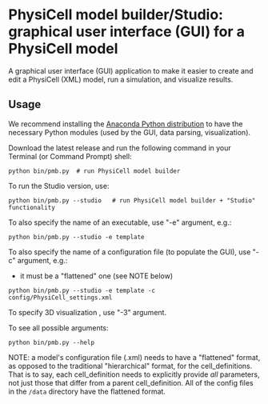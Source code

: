 # PhysiCell model builder/Studio: graphical user interface (GUI) for a PhysiCell model

A graphical user interface (GUI) application to make it easier to create and edit a PhysiCell (XML) model, run a simulation, and visualize results. 


## Usage
We recommend installing the [Anaconda Python distribution](https://www.anaconda.com/products/individual) to have the necessary Python modules (used by the GUI, data parsing, visualization). 

Download the latest release and run the following command in your Terminal (or Command Prompt) shell:
```
python bin/pmb.py  # run PhysiCell model builder
```

To run the Studio version, use:
```
python bin/pmb.py --studio   # run PhysiCell model builder + "Studio" functionality
```

To also specify the name of an executable, use "-e" argument, e.g.:
```
python bin/pmb.py --studio -e template 
```

To also specify the name of a configuration file (to populate the GUI), use "-c" argument, e.g.:
* it must be a "flattened" one (see NOTE below)
```
python bin/pmb.py --studio -e template -c config/PhysiCell_settings.xml
```

To specify 3D visualization , use "-3" argument.

To see all possible arguments:
```
python bin/pmb.py --help
```

NOTE: a model's configuration file (.xml) needs to have a "flattened" format, as opposed to the traditional "hierarchical" format, for the cell_definitions. That is to say, each cell_definition needs to explicitly provide *all* parameters, not just those that differ from a parent cell_definition. All of the config files in the `/data` directory have the flattened format.
